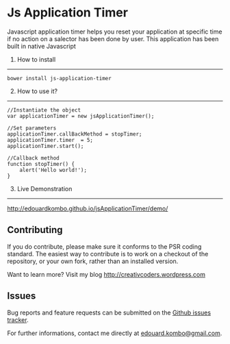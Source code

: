 Js Application Timer
====================

Javascript application timer helps you reset your application at specific time if no action on a salector has been done by user.
This application has been built in native Javascript


1) How to install
-----------------

    bower install js-application-timer


2) How to use it?
-----------------

    //Instantiate the object
    var applicationTimer = new jsApplicationTimer();

    //Set parameters
    applicationTimer.callBackMethod = stopTimer;
    applicationTimer.timer  = 5;
    applicationTimer.start();

    //Callback method
    function stopTimer() {
        alert('Hello world!');
    }

        
3) Live Demonstration
---------------------

http://edouardkombo.github.io/jsApplicationTimer/demo/
    

Contributing
-------------

If you do contribute, please make sure it conforms to the PSR coding standard. The easiest way to contribute is to work on a checkout of the repository, or your own fork, rather than an installed version.

Want to learn more? Visit my blog http://creativcoders.wordpress.com


Issues
------

Bug reports and feature requests can be submitted on the [Github issues tracker](https://github.com/edouardkombo/jsApplicationTimer/issues).

For further informations, contact me directly at edouard.kombo@gmail.com.
